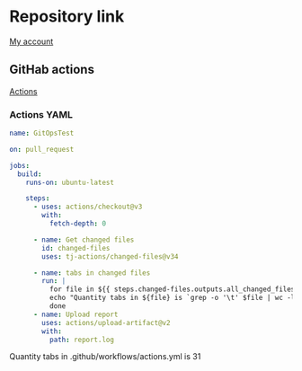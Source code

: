 # Repository link

[My account](https://github.com/AliaksandrDub/GitOpsTest.git)

## GitHab actions 

[Actions](https://github.com/AliaksandrDub/GitOpsTest/actions/runs/3630948449)

### Actions YAML

```YAML
name: GitOpsTest

on: pull_request

jobs:
  build:
    runs-on: ubuntu-latest

    steps:
      - uses: actions/checkout@v3
        with:
          fetch-depth: 0

      - name: Get changed files
        id: changed-files
        uses: tj-actions/changed-files@v34

      - name: tabs in changed files
        run: |
          for file in ${{ steps.changed-files.outputs.all_changed_files }}; do
          echo "Quantity tabs in ${file} is `grep -o '\t' $file | wc -l`" >> report.log 2>&1
          done
      - name: Upload report
        uses: actions/upload-artifact@v2
        with:
          path: report.log


```

Quantity tabs in .github/workflows/actions.yml is 31